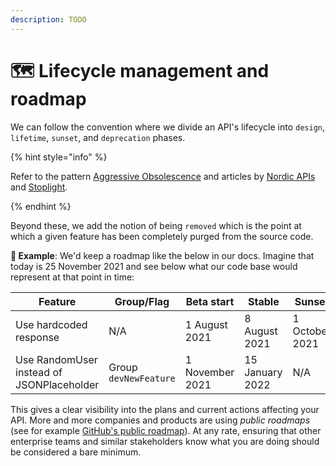 ```yaml
---
description: TODO
---
```


# 🗺 Lifecycle management and roadmap

We can follow the convention where we divide an API's lifecycle into `design`, `lifetime`, `sunset`, and `deprecation` phases.

{% hint style="info" %}

Refer to the pattern [Aggressive Obsolescence](https://microservice-api-patterns.org/patterns/evolution/AggressiveObsolescence.html) and articles by [Nordic APIs](https://nordicapis.com/how-to-smartly-sunset-and-deprecate-apis/) and [Stoplight](https://blog.stoplight.io/deprecating-api-endpoints).

{% endhint %}

Beyond these, we add the notion of being `removed` which is the point at which a given feature has been completely purged from the source code.

**🎯 Example**: We'd keep a roadmap like the below in our docs. Imagine that today is 25 November 2021 and see below what our code base would represent at that point in time:

| **Feature**                               | **Group/Flag**        | **Beta start**  | **Stable**      | **Sunset**     | **Deprecated**   | **Removed**     |
| ----------------------------------------- | --------------------- | --------------- | --------------- | -------------- | ---------------- | --------------- |
| Use hardcoded response                    | N/A                   | 1 August 2021   | 8 August 2021   | 1 October 2021 | 15 November 2021 | 15 January 2022 |
| Use RandomUser instead of JSONPlaceholder | Group `devNewFeature` | 1 November 2021 | 15 January 2022 | N/A            | N/A              | N/A             |

This gives a clear visibility into the plans and current actions affecting your API. More and more companies and products are using _public roadmaps_ (see for example [GitHub's public roadmap](https://github.com/github/roadmap)). At any rate, ensuring that other enterprise teams and similar stakeholders know what you are doing should be considered a bare minimum.
